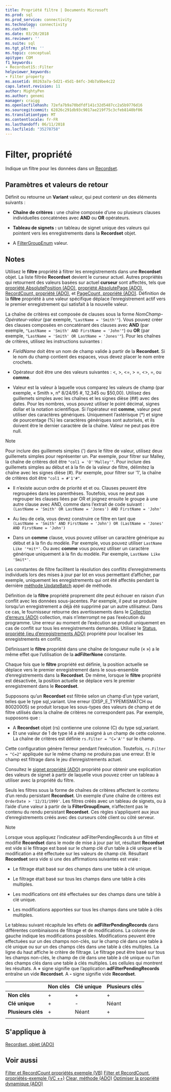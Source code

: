 ```yaml
---
title: Propriété filtre | Documents Microsoft
ms.prod: sql
ms.prod_service: connectivity
ms.technology: connectivity
ms.custom: ''
ms.date: 03/20/2018
ms.reviewer: ''
ms.suite: sql
ms.tgt_pltfrm: ''
ms.topic: conceptual
apitype: COM
f1_keywords:
- Recordset15::Filter
helpviewer_keywords:
- Filter property
ms.assetid: 80263a7a-5d21-45d1-84fc-34b7a9be4c22
caps.latest.revision: 11
author: MightyPen
ms.author: genemi
manager: craigg
ms.openlocfilehash: 72efa7b9a70bdfdf141c32d5487cc2a5b9776d16
ms.sourcegitcommit: 62826c291db93c9017ae219f75c3cfeb8140bf06
ms.translationtype: MT
ms.contentlocale: fr-FR
ms.lasthandoff: 06/11/2018
ms.locfileid: "35278758"
---
```

# <a name="filter-property"></a>Filter, propriété
Indique un filtre pour les données dans un [Recordset](../../../ado/reference/ado-api/recordset-object-ado.md).  
  
## <a name="settings-and-return-values"></a>Paramètres et valeurs de retour

Définit ou retourne un **Variant** valeur, qui peut contenir un des éléments suivants :  
  
-   **Chaîne de critères :** une chaîne composée d’une ou plusieurs clauses individuelles concaténées avec **AND** ou **OR** opérateurs.  
  
-   **Tableau de signets :** un tableau de signet unique des valeurs qui pointent vers les enregistrements dans la **Recordset** objet.  
  
-   A [FilterGroupEnum](../../../ado/reference/ado-api/filtergroupenum.md) valeur.  
  
## <a name="remarks"></a>Notes

Utilisez le **filtre** propriété à filtrer les enregistrements dans une **Recordset** objet. La liste filtrée **Recordset** devient le curseur actuel. Autres propriétés qui retournent des valeurs basées sur actuel **curseur** sont affectés, tels que [propriété AbsolutePosition (ADO)](../../../ado/reference/ado-api/absoluteposition-property-ado.md), [propriété AbsolutePage (ADO)](../../../ado/reference/ado-api/absolutepage-property-ado.md), [ RecordCount, propriété (ADO)](../../../ado/reference/ado-api/recordcount-property-ado.md), et [PageCount, propriété (ADO)](../../../ado/reference/ado-api/pagecount-property-ado.md). Définition de la **filtre** propriété à une valeur spécifique déplace l’enregistrement actif vers le premier enregistrement qui satisfait à la nouvelle valeur.
  
La chaîne de critères est composée de clauses sous la forme *NomChamp-Opérateur-valeur* (par exemple, `"LastName = 'Smith'"`). Vous pouvez créer des clauses composées en concaténant des clauses avec **AND** (par exemple, `"LastName = 'Smith' AND FirstName = 'John'"`) ou **OR** (par exemple, `"LastName = 'Smith' OR LastName = 'Jones'"`). Pour les chaînes de critères, utilisez les instructions suivantes :

-   *FieldName* doit être un nom de champ valide à partir de la **Recordset**. Si le nom du champ contient des espaces, vous devez placer le nom entre crochets.  
  
-   Opérateur doit être une des valeurs suivantes : \<, >, \<=, > =, <>, =, ou **comme**.  
  
-   Valeur est la valeur à laquelle vous comparez les valeurs de champ (par exemple, « Smith », n° 8/24/95 #, 12,345 ou $50,00). Utilisez des guillemets simples avec les chaînes et les signes dièse (##) avec des dates. Pour les nombres, vous pouvez utiliser le point décimal, signes dollar et la notation scientifique. Si l’opérateur est **comme**, valeur peut utiliser des caractères génériques. Uniquement l’astérisque (*) et signe de pourcentage (%) les caractères génériques sont autorisés, et ils doivent être le dernier caractère de la chaîne. Valeur ne peut pas être null.  
  
> [!NOTE]
>  Pour inclure des guillemets simples (') dans le filtre de valeur, utilisez deux guillemets simples pour représenter un. Par exemple, pour filtrer sur Malley, la chaîne de critères doit être `"col1 = 'O''Malley'"`. Pour inclure des guillemets simples au début et à la fin de la valeur de filtre, délimitez la chaîne avec les signes dièse (#). Par exemple, pour filtrer sur '1', la chaîne de critères doit être `"col1 = #'1'#"`.  
  
-   Il n’existe aucun ordre de priorité et et ou. Clauses peuvent être regroupées dans les parenthèses. Toutefois, vous ne peut pas regrouper les clauses liées par OR et joignez ensuite le groupe à une autre clause avec AND, comme dans l’extrait de code suivant :  
 `(LastName = 'Smith' OR LastName = 'Jones') AND FirstName = 'John'`  
  
-   Au lieu de cela, vous devez construire ce filtre en tant que  
 `(LastName = 'Smith' AND FirstName = 'John') OR (LastName = 'Jones' AND FirstName = 'John')`  
  
-   Dans un **comme** clause, vous pouvez utiliser un caractère générique au début et à la fin du modèle. Par exemple, vous pouvez utiliser `LastName Like '*mit*'`. Ou avec **comme** vous pouvez utiliser un caractère générique uniquement à la fin du modèle. Par exemple, `LastName Like 'Smit*'`.  
  
 Les constantes de filtre facilitent la résolution des conflits d’enregistrements individuels lors des mises à jour par lot en vous permettant d’afficher, par exemple, uniquement les enregistrements qui ont été affectés pendant la dernière [méthode UpdateBatch](../../../ado/reference/ado-api/updatebatch-method.md) appel de méthode.  
  
Définition de la **filtre** propriété proprement dite peut échouer en raison d’un conflit avec les données sous-jacentes. Par exemple, il peut se produire lorsqu’un enregistrement a déjà été supprimé par un autre utilisateur. Dans ce cas, le fournisseur retourne des avertissements dans le [Collection d’erreurs (ADO)](../../../ado/reference/ado-api/errors-collection-ado.md) collection, mais n’interrompt ne pas l’exécution du programme. Une erreur au moment de l’exécution se produit uniquement en cas de conflit sur tous les enregistrements demandés. Utilisez le [Status, propriété (jeu d’enregistrements ADO)](../../../ado/reference/ado-api/status-property-ado-recordset.md) propriété pour localiser les enregistrements en conflit.  
  
Définissant le **filtre** propriété dans une chaîne de longueur nulle (« ») a le même effet que l’utilisation de la **adFilterNone** constante.
  
Chaque fois que le **filtre** propriété est définie, la position actuelle se déplace vers le premier enregistrement dans le sous-ensemble d’enregistrements dans la **Recordset**. De même, lorsque le **filtre** propriété est désactivée, la position actuelle se déplace vers le premier enregistrement dans le **Recordset**.

Supposons qu’un **Recordset** est filtrée selon un champ d’un type variant, telles que le type sql_variant. Une erreur (DISP_E_TYPEMISMATCH ou 80020005) se produit lorsque les sous-types des valeurs de champ et de filtre utilisés dans la chaîne de critères ne correspondent pas. Par exemple, supposons que :

- A **Recordset** objet (rs) contienne une colonne (C) du type sql_variant.
- Et une valeur de 1 de type I4 a été assigné à un champ de cette colonne. La chaîne de critères est définie `rs.Filter = "C='A'"` sur le champ.

Cette configuration génère l’erreur pendant l’exécution. Toutefois, `rs.Filter = "C=2"` appliquée sur le même champ ne produira pas une erreur. Et le champ est filtrage dans le jeu d’enregistrements actuel.

Consultez le [signet propriété (ADO)](../../../ado/reference/ado-api/bookmark-property-ado.md) propriété pour obtenir une explication des valeurs de signet à partir de laquelle vous pouvez créer un tableau à utiliser avec la propriété du filtre.

Seuls les filtres sous la forme de chaînes de critères affectent le contenu d’un rendu persistant **Recordset**. Un exemple d’une chaîne de critères est `OrderDate > '12/31/1999'`. Les filtres créés avec un tableau de signets, ou à l’aide d’une valeur à partir de la **FilterGroupEnum**, n’affectent pas le contenu du rendu persistant **Recordset**. Ces règles s’appliquent aux jeux d’enregistrements créés avec des curseurs côté client ou côté serveur.
  
> [!NOTE]
>  Lorsque vous appliquez l’indicateur adFilterPendingRecords à un filtré et modifié **Recordset** dans le mode de mise à jour par lot, résultant **Recordset** est vide si le filtrage est basé sur le champ clé d’un table à clé unique et la modification a été effectuée sur les valeurs de champ clé. Résultant **Recordset** sera vide si une des affirmations suivantes est vraie :  
  
-   Le filtrage était basé sur des champs dans une table à clé unique.  
  
-   Le filtrage était basé sur tous les champs dans une table à clés multiples.  
  
-   Les modifications ont été effectuées sur des champs dans une table à clé unique.  
  
-   Les modifications apportées sur tous les champs dans une table à clés multiples.  
  
Le tableau suivant récapitule les effets de **adFilterPendingRecords** dans différentes combinaisons de filtrage et de modifications. La colonne de gauche indique les modifications possibles. Modifications peuvent être effectuées sur un des champs non-clés, sur le champ clé dans une table à clé unique ou sur un des champs clés dans une table à clés multiples. La ligne du haut affiche le critère de filtrage. Le filtrage peut être basé sur tous les champs non-clés, le champ de clé dans une table à clé unique ou l’un des champs clés dans une table à clés multiples. Les cellules qui montrent les résultats. A **+** signe signifie que l’application **adFilterPendingRecords** entraîne un vide **Recordset**. A **-** signe signifie vide **Recordset**.  
  
||Non clés|Clé unique|Plusieurs clés|
|-|--------------|----------------|-------------------|
|**Non clés**|+|+|+|
|**Clé unique**|+|-|Néant|
|**Plusieurs clés**|+|Néant|+|
|||||
  
## <a name="applies-to"></a>S'applique à

[Recordset, objet (ADO)](../../../ado/reference/ado-api/recordset-object-ado.md)  
  
## <a name="see-also"></a>Voir aussi

[Filter et RecordCount propriétés exemple (VB)](../../../ado/reference/ado-api/filter-and-recordcount-properties-example-vb.md)
[Filter et RecordCount, propriétés-exemple (VC ++)](../../../ado/reference/ado-api/filter-and-recordcount-properties-example-vc.md)
[Clear, méthode (ADO)](../../../ado/reference/ado-api/clear-method-ado.md) 
 [Optimiser la propriété dynamique (ADO)](../../../ado/reference/ado-api/optimize-property-dynamic-ado.md)
